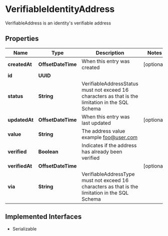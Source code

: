 

# VerifiableIdentityAddress

VerifiableAddress is an identity's verifiable address

## Properties

Name | Type | Description | Notes
------------ | ------------- | ------------- | -------------
**createdAt** | **OffsetDateTime** | When this entry was created |  [optional]
**id** | **UUID** |  | 
**status** | **String** | VerifiableAddressStatus must not exceed 16 characters as that is the limitation in the SQL Schema | 
**updatedAt** | **OffsetDateTime** | When this entry was last updated |  [optional]
**value** | **String** | The address value  example foo@user.com | 
**verified** | **Boolean** | Indicates if the address has already been verified | 
**verifiedAt** | **OffsetDateTime** |  |  [optional]
**via** | **String** | VerifiableAddressType must not exceed 16 characters as that is the limitation in the SQL Schema | 


## Implemented Interfaces

* Serializable


